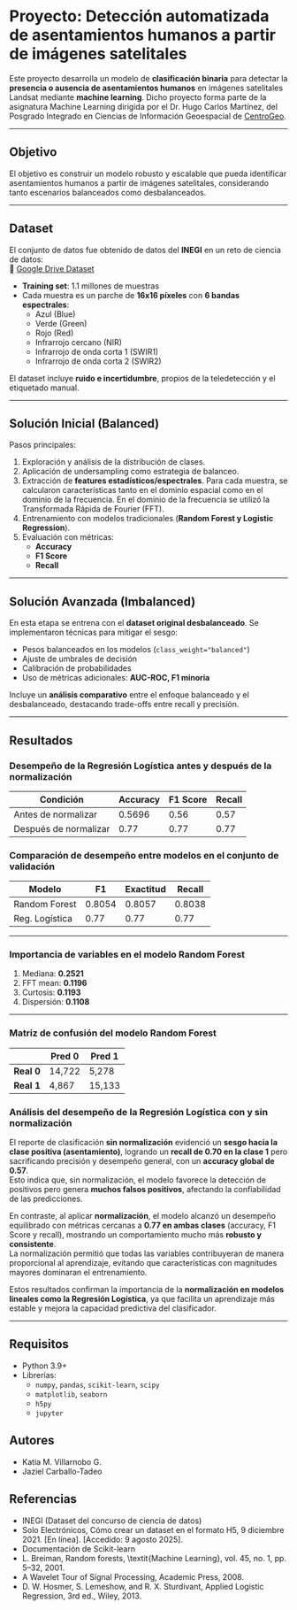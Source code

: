 # Proyecto: Detección automatizada de asentamientos humanos a partir de imágenes satelitales

Este proyecto desarrolla un modelo de **clasificación binaria** para detectar la **presencia o ausencia de asentamientos humanos** en imágenes satelitales Landsat mediante **machine learning**. Dicho proyecto forma parte de la asignatura Machine Learning dirigida por el Dr. Hugo Carlos Martínez, del Posgrado Integrado en Ciencias de Información Geoespacial de [CentroGeo](https://www.centrogeo.org.mx/).

---

## Objetivo
El objetivo es construir un modelo robusto y escalable que pueda identificar asentamientos humanos a partir de imágenes satelitales, considerando tanto escenarios balanceados como desbalanceados.

---

## Dataset
El conjunto de datos fue obtenido de datos del **INEGI** en un reto de ciencia de datos:  
📂 [Google Drive Dataset](https://drive.google.com/drive/folders/1UgnUSvjYG3G9-1ZIqNnZuKAalWcfMGTe?usp=drive_link)

- **Training set**: 1.1 millones de muestras  
- Cada muestra es un parche de **16x16 píxeles** con **6 bandas espectrales**:
  - Azul (Blue)  
  - Verde (Green)  
  - Rojo (Red)  
  - Infrarrojo cercano (NIR)  
  - Infrarrojo de onda corta 1 (SWIR1)  
  - Infrarrojo de onda corta 2 (SWIR2)  

El dataset incluye **ruido e incertidumbre**, propios de la teledetección y el etiquetado manual.

---

## Solución Inicial (Balanced)
Pasos principales:
1. Exploración y análisis de la distribución de clases.  
2. Aplicación de undersampling como estrategia de balanceo.  
3. Extracción de **features estadísticos/espectrales**. Para cada muestra,
se calcularon características tanto en el dominio espacial
como en el dominio de la frecuencia. En el dominio de
la frecuencia se utilizó la Transformada Rápida de Fourier (FFT). 
4. Entrenamiento con modelos tradicionales (**Random Forest y Logistic Regression**).  
5. Evaluación con métricas:
   - **Accuracy**  
   - **F1 Score**  
   - **Recall**  

---

## Solución Avanzada (Imbalanced)
En esta etapa se entrena con el **dataset original desbalanceado**. Se implementaron técnicas para mitigar el sesgo:
- Pesos balanceados en los modelos (`class_weight="balanced"`)  
- Ajuste de umbrales de decisión  
- Calibración de probabilidades  
- Uso de métricas adicionales: **AUC-ROC, F1 minoría**  

Incluye un **análisis comparativo** entre el enfoque balanceado y el desbalanceado, destacando trade-offs entre recall y precisión.  

---

## Resultados
### Desempeño de la Regresión Logística antes y después de la normalización

| Condición              | Accuracy | F1 Score | Recall |
|------------------------|----------|----------|--------|
| Antes de normalizar    | 0.5696   | 0.56     | 0.57   |
| Después de normalizar  | 0.77     | 0.77     | 0.77   |

### Comparación de desempeño entre modelos en el conjunto de validación

| Modelo         | F1     | Exactitud | Recall  |
|----------------|--------|-----------|---------|
| Random Forest  | 0.8054 | 0.8057    | 0.8038  |
| Reg. Logística | 0.77   | 0.77      | 0.77    |

---

### Importancia de variables en el modelo **Random Forest**
1. Mediana: **0.2521**  
2. FFT mean: **0.1196**  
3. Curtosis: **0.1193**  
4. Dispersión: **0.1108**  

---

### Matriz de confusión del modelo **Random Forest**

|            | Pred 0 | Pred 1 |
|------------|--------|--------|
| **Real 0** | 14,722 |  5,278 |
| **Real 1** |  4,867 | 15,133 |

### Análisis del desempeño de la Regresión Logística con y sin normalización

El reporte de clasificación **sin normalización** evidenció un **sesgo hacia la clase positiva (asentamiento)**, logrando un **recall de 0.70 en la clase 1** pero sacrificando precisión y desempeño general, con un **accuracy global de 0.57**.  
Esto indica que, sin normalización, el modelo favorece la detección de positivos pero genera **muchos falsos positivos**, afectando la confiabilidad de las predicciones.

En contraste, al aplicar **normalización**, el modelo alcanzó un desempeño equilibrado con métricas cercanas a **0.77 en ambas clases** (accuracy, F1 Score y recall), mostrando un comportamiento mucho más **robusto y consistente**.  
La normalización permitió que todas las variables contribuyeran de manera proporcional al aprendizaje, evitando que características con magnitudes mayores dominaran el entrenamiento.

Estos resultados confirman la importancia de la **normalización en modelos lineales como la Regresión Logística**, ya que facilita un aprendizaje más estable y mejora la capacidad predictiva del clasificador.

---


##  Requisitos
- Python 3.9+  
- Librerías:
  - `numpy`, `pandas`, `scikit-learn`, `scipy`
  - `matplotlib`, `seaborn`
  - `h5py`
  - `jupyter`  


## Autores

- Katia M. Villarnobo G.
- Jaziel Carballo-Tadeo

## Referencias

- INEGI (Dataset del concurso de ciencia de datos)
- Solo Electrónicos, Cómo crear un dataset en el formato H5, 9 diciembre 2021. [En línea]. [Accedido: 9 agosto 2025].
- Documentación de Scikit-learn
- L. Breiman, Random forests, \textit{Machine Learning}, vol. 45, no. 1, pp. 5–32, 2001.
- A Wavelet Tour of Signal Processing, Academic Press, 2008.
- D. W. Hosmer, S. Lemeshow, and R. X. Sturdivant, Applied Logistic Regression, 3rd ed., Wiley, 2013.

